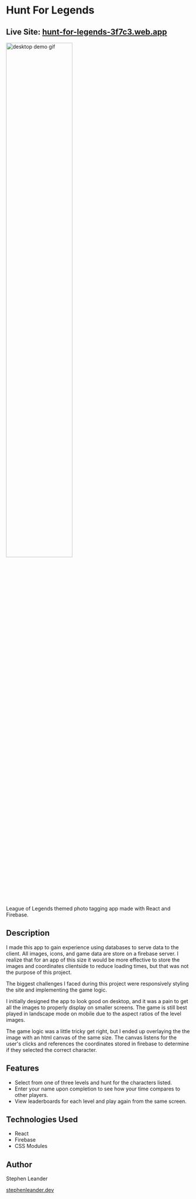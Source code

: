 # Hunt For Legends

## Live Site: [hunt-for-legends-3f7c3.web.app](https://hunt-for-legends-3f7c3.web.app/home) 

<p align="left" width="100%">
    <img width="60%" src="https://media.giphy.com/media/0KVlks9PxfIpZ1mDnD/giphy.gif" alt="desktop demo gif">
</p>

League of Legends themed photo tagging app made with React and Firebase.

## Description

I made this app to gain experience using databases to serve data to the client. All images, icons, and game data are store on a firebase server. I realize that for an app of this size it would be more effective to store the images and coordinates clientside to reduce loading times, but that was not the purpose of this project.

The biggest challenges I faced during this project were responsively styling the site and implementing the game logic. 

I initially designed the app to look good on desktop, and it was a pain to get all the images to properly display on smaller screens. The game is still best played in landscape mode on mobile due to the aspect ratios of the level images.

The game logic was a little tricky get right, but I ended up overlaying the the image with an html canvas of the same size. The canvas listens for the user's clicks and references the coordinates stored in firebase to determine if they selected the correct character.

## Features

- Select from one of three levels and hunt for the characters listed. 
- Enter your name upon completion to see how your time compares to other players.
- View leaderboards for each level and play again from the same screen.

## Technologies Used

- React
- Firebase
- CSS Modules

## Author

Stephen Leander

[stephenleander.dev](https://stephenleander.dev)
